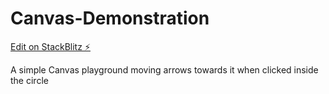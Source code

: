 # Canvas-Demonstration

[Edit on StackBlitz ⚡️](https://stackblitz.com/edit/js-61wqif)


A simple Canvas playground moving arrows towards it when clicked inside the circle
